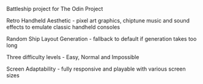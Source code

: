 Battleship project for The Odin Project

Retro Handheld Aesthetic - pixel art graphics, chiptune music and sound effects to emulate classic handheld consoles

Random Ship Layout Generation - fallback to default if generation takes too long

Three difficulty levels - Easy, Normal and Impossible

Screen Adaptability - fully responsive and playable with various screen sizes

